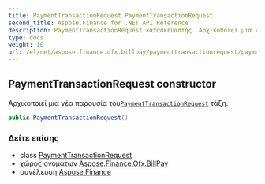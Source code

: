 ```yaml
---
title: PaymentTransactionRequest.PaymentTransactionRequest
second_title: Aspose.Finance for .NET API Reference
description: PaymentTransactionRequest κατασκευαστής. Αρχικοποιεί μια νέα παρουσία τουPaymentTransactionRequest τάξη.
type: docs
weight: 10
url: /el/net/aspose.finance.ofx.billpay/paymenttransactionrequest/paymenttransactionrequest/
---
```

## PaymentTransactionRequest constructor

Αρχικοποιεί μια νέα παρουσία του[`PaymentTransactionRequest`](../) τάξη.

```csharp
public PaymentTransactionRequest()
```

### Δείτε επίσης

* class [PaymentTransactionRequest](../)
* χώρος ονομάτων [Aspose.Finance.Ofx.BillPay](../../paymenttransactionrequest/)
* συνέλευση [Aspose.Finance](../../../)


